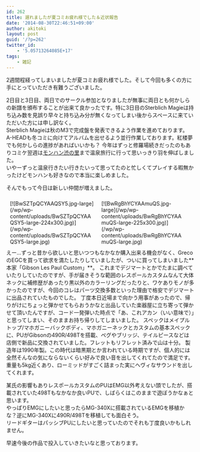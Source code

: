 ```yaml
---
id: 262
title: 遅れましたが夏コミお疲れ様でした＆近状報告
date: '2014-08-30T22:46:51+09:00'
author: akitoki
layout: post
guid: '/?p=262'
twitter_id:
    - '5.05713264085E+17'
tags:
    - 雑記
---
```


2週間程経ってしまいましたが夏コミお疲れ様でした。そして今回も多くの方に手にとっていただき有難うございました。
<!--more-->
2日目と3日目、両日でのサークル参加となりましたが無事に両日とも何かしらの新譜を頒布することが出来て良かったです。特に3日目のSterblich Magieは持ち込み数を見誤り早々と持ち込み分が無くなってしまい後からスペースに来ていただいた方には申し訳なく。  
Sterblich Magieは秋のM3で完成盤を発表できるよう作業を進めております。  
A-HEADも冬コミに向けてアルバムを出せるよう並行作業しております。紅楼夢でも何かしらの進捗があればいいかも？
今年はずっと修羅場続きだったのもありコミケ翌週は[モンハン渋の里](http://mh-shibunosato.com/grand/)まで温泉旅行に行って思いっきり羽を伸ばしました。  
いやーずっと温泉行きたい行きたいって思ってたのと忙しくてプレイする暇無かったけどモンハンも好きなので本当に楽しめました。

そんでもって今日は新しい仲間が増えました。

<div style="float:left;width:225px;margin:10px;">[![BwSZTpQCYAAQSY5.jpg-large](/wp/wp-content/uploads/BwSZTpQCYAAQSY5-large-224x300.jpg)](/wp/wp-content/uploads/BwSZTpQCYAAQSY5-large.jpg)</div><div style="float:left;width:225px;margin:10px;">[![BwRgBhYCYAAmuQS.jpg-large](/wp/wp-content/uploads/BwRgBhYCYAAmuQS-large-225x300.jpg)](/wp/wp-content/uploads/BwRgBhYCYAAmuQS-large.jpg)</div><div style="clear:both;"></div>えー…ずっと昔から欲しいと思いつつもなかなか購入出来る機会がなく、GrecoのEGCを買って欲求を満たしたりしていましたが、ついに買ってしまいました**本家「Gibson Les Paul Custom」**。  
これまでデジマートとかでたまに調べていたりしていたのですが、手が届きそうな範囲のレスポールカスタムなんて大体ネックに補修歴があったり黒以外のカラーリングだったりと、ワケありモノが多かったのですが、今回のコレはパーツ交換多数といった理由で格安でデジマートに出品されていたものでした。  
丁度本日近場まで向かう用事があったので、帰りがけにちょっと弾かせてもらおうかなと出品していた楽器屋に立ち寄って弾かせて頂いたんですが、コード一発弾いた時点で「あ、これアカン（いい意味で）」と思ってしまい、そのままお持ち帰りしてしまいました。  
スペックはメイプルトップ/マホガニーバックボディ、マホガニーネックとカスタムの基本スペックに、PUがGibsonの490R/498Tを搭載、ペグやブリッジ、テイルピースなどは店側で新品に交換されていました。フレットもリフレット済みで山は十分。  
製造年は1990年製。この時代は暗黒期とか言われている時期ですが、個人的には全然そんなの気にならないくらい好みで良い音を出してくれてたので満足です。  
重量も5kg近くあり、ローミッドがすごく詰まった実にヘヴィなサウンドを出してくれます。

某氏の影響もありレスポールカスタムのPUはEMG以外考えない頭でしたが、搭載されていた498Tもなかなか良いPUで、しばらくはこのままで遊ぼうかなぁと思います。  
やっぱりEMGにしたいと思ったらMG-340Xに搭載されているEMGを移植かな？逆にMG-340Xに490R/498Tを移植しても面白そう。  
リードギターはパッシブPUにしたいと思っていたのでそれも丁度良いかもしれません。

早速今後の作品で投入していきたいなと思っております。

